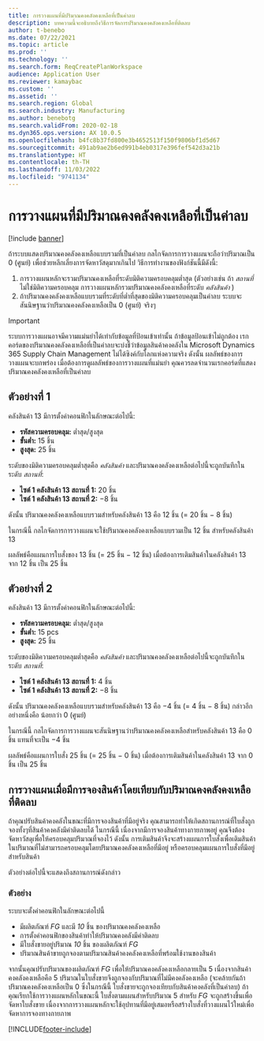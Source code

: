 ```yaml
---
title: การวางแผนที่มีปริมาณคงคลังคงเหลือที่เป็นค่าลบ
description: บทความนี้จะอธิบายถึงวิธีการจัดการปริมาณคงคลังคงเหลือที่ติดลบ
author: t-benebo
ms.date: 07/22/2021
ms.topic: article
ms.prod: ''
ms.technology: ''
ms.search.form: ReqCreatePlanWorkspace
audience: Application User
ms.reviewer: kamaybac
ms.custom: ''
ms.assetid: ''
ms.search.region: Global
ms.search.industry: Manufacturing
ms.author: benebotg
ms.search.validFrom: 2020-02-18
ms.dyn365.ops.version: AX 10.0.5
ms.openlocfilehash: b4fc8b37fd800e3b4652513f150f9806bf1d5d67
ms.sourcegitcommit: 491ab9ae2b6ed991b4eb0317e396fef542d3a21b
ms.translationtype: HT
ms.contentlocale: th-TH
ms.lasthandoff: 11/03/2022
ms.locfileid: "9741134"
---
```

# <a name="planning-with-negative-on-hand-quantities"></a>การวางแผนที่มีปริมาณคงคลังคงเหลือที่เป็นค่าลบ

[!include [banner](../../includes/banner.md)]

ถ้าระบบแสดงปริมาณคงคลังคงเหลือแบบรวมที่เป็นค่าลบ กลไกจัดการการวางแผนจะถือว่าปริมาณเป็น 0 (ศูนย์) เพื่อช่วยหลีกเลี่ยงการจัดหาวัสดุมากเกินไป วิธีการทำงานของฟังก์ชันนี้มีดังนี้:

1. การวางแผนหลักจะรวมปริมาณคงเหลือที่ระดับมิติความครอบคลุมต่ำสุด (ตัวอย่างเช่น ถ้า *สถานที่* ไม่ใช่มิติความครอบคลุม การวางแผนหลักรวมปริมาณคงคลังคงเหลือที่ระดับ *คลังสินค้า* )
1. ถ้าปริมาณคงคลังคงเหลือแบบรวมที่ระดับที่ต่ำที่สุดของมิติความครอบคลุมเป็นค่าลบ ระบบจะสันนิษฐานว่าปริมาณคงคลังคงเหลือเป็น 0 (ศูนย์) จริงๆ

> [!IMPORTANT]
> ระบบการวางแผนอาจมีความแม่นยำได้เท่ากับข้อมูลที่ป้อนเข้าเท่านั้น ถ้าข้อมูลป้อนเข้าไม่ถูกต้อง เรกคอร์ดของปริมาณคงคลังคงเหลือที่เป็นค่าลบจะบ่งชี้ว่าข้อมูลสินค้าคงคลังใน Microsoft Dynamics 365 Supply Chain Management ไม่ได้ซิงค์กับโลกแห่งความจริง ดังนั้น ผลลัพธ์ของการวางแผนจะบกพร่อง เมื่อต้องการดูผลลัพธ์ของการวางแผนที่แม่นยำ คุณควรลดจำนวนเรกคอร์ดที่แสดงปริมาณคงคลังคงเหลือที่เป็นค่าลบ

## <a name="example-1"></a>ตัวอย่างที่ 1

คลังสินค้า 13 มีการตั้งค่าคอนฟิกในลักษณะต่อไปนี้:

- **รหัสความครอบคลุม:** ต่ำสุด/สูงสุด
- **ขั้นต่ำ:** 15 ชิ้น
- **สูงสุด:** 25 ชิ้น

ระดับของมิติความครอบคลุมต่ำสุดคือ *คลังสินค้า* และปริมาณคงคลังคงเหลือต่อไปนี้จะถูกบันทึกในระดับ *สถานที่*:

- **ไซต์ 1 คลังสินค้า 13 สถานที่ 1:** 20 ชิ้น
- **ไซต์ 1 คลังสินค้า 13 สถานที่ 2:** &minus;8 ชิ้น

ดังนั้น ปริมาณคงคลังคงเหลือแบบรวมสำหรับคลังสินค้า 13 คือ 12 ชิ้น (= 20 ชิ้น &minus; 8 ชิ้น)

ในกรณีนี้ กลไกจัดการการวางแผนจะใช้ปริมาณคงคลังคงเหลือแบบรวมเป็น 12 ชิ้น สำหรับคลังสินค้า 13

ผลลัพธ์คือแผนการใบสั่งของ 13 ชิ้น (= 25 ชิ้น &minus; 12 ชิ้น) เมื่อต้องการเติมสินค้าในคลังสินค้า 13 จาก 12 ชิ้น เป็น 25 ชิ้น

## <a name="example-2"></a>ตัวอย่างที่ 2

คลังสินค้า 13 มีการตั้งค่าคอนฟิกในลักษณะต่อไปนี้:

- **รหัสความครอบคลุม:** ต่ำสุด/สูงสุด
- **ขั้นต่ำ:** 15 pcs
- **สูงสุด:** 25 ชิ้น

ระดับของมิติความครอบคลุมต่ำสุดคือ *คลังสินค้า* และปริมาณคงคลังคงเหลือต่อไปนี้จะถูกบันทึกในระดับ *สถานที่*:

- **ไซต์ 1 คลังสินค้า 13 สถานที่ 1:** 4 ชิ้น
- **ไซต์ 1 คลังสินค้า 13 สถานที่ 2:** &minus;8 ชิ้น

ดังนั้น ปริมาณคงคลังคงเหลือแบบรวมสำหรับคลังสินค้า 13 คือ &minus;4 ชิ้น (= 4 ชิ้น &minus; 8 ชิ้น) กล่าวอีกอย่างหนึ่งคือ น้อยกว่า 0 (ศูนย์)

ในกรณีนี้ กลไกจัดการการวางแผนจะสันนิษฐานว่าปริมาณคงคลังคงเหลือสำหรับคลังสินค้า 13 คือ 0 ชิ้น แทนที่จะเป็น &minus;4 ชิ้น

ผลลัพธ์คือแผนการใบสั่ง 25 ชิ้น (= 25 ชิ้น &minus; 0 ชิ้น) เมื่อต้องการเติมสินค้าในคลังสินค้า 13 จาก 0 ชิ้น เป็น 25 ชิ้น

## <a name="planning-when-there-is-a-reservation-against-negative-on-hand-inventory"></a>การวางแผนเมื่อมีการจองสินค้าโดยเทียบกับปริมาณคงคลังคงเหลือที่ติดลบ

ถ้าคุณปรับสินค้าคงคลังในขณะที่มีการจองสินค้าที่มีอยู่จริง คุณสามารถทําให้เกิดสถานการณ์ที่ใบสั่งถูกจองทั้งๆที่สินค้าคงคลังมีค่าติดลบได้ ในกรณีนี้ เนื่องจากมีการจองสินค้าทางกายภาพอยู่ คุณจึงต้องจัดหาวัสดุเพื่อให้ครอบคลุมปริมาณที่จองไว้ ดังนั้น การเติมสินค้าจึงจะสร้างแผนการใบสั่งเพื่อเติมสินค้าในปริมาณที่ไม่สามารถครอบคลุมโดยปริมาณคงคลังคงเหลือที่มีอยู่ หรือครอบคลุมแผนการใบสั่งที่มีอยู่สำหรับสินค้า

ตัวอย่างต่อไปนี้จะแสดงถึงสถานการณ์ดังกล่าว

### <a name="example"></a>ตัวอย่าง

ระบบจะตั้งค่าคอนฟิกในลักษณะต่อไปนี้

- มีผลิตภัณฑ์  *FG* และมี *10* ชิ้น ของปริมาณคงคลังคงเหลือ
- การตั้งค่าคอนฟิกของสินค้าทำให้ปริมาณคงคลังมีค่าติดลบ
- มีใบสั่งขายอยู่ปริมาณ *10* ชิ้น ของผลิตภัณฑ์ *FG*
- ปริมาณสินค้าขายถูกจองตามปริมาณสินค้าคงคลังคงเหลือที่พร้อมใช้งานของสินค้า 

จากนั้นคุณปรับปริมาณของผลิตภัณฑ์ *FG* เพื่อให้ปริมาณคงคลังคงเหลือกลายเป็น 5 เนื่องจากสินค้าคงคลังคงเหลือคือ 5 ปริมาณในใบสั่งขายจึงถูกจองกับปริมาณที่ไม่มีคงคลังคงเหลือ (จะคล้ายกันถ้าปริมาณคงคลังคงเหลือเป็น 0 ซึ่งในกรณีนี้ ใบสั่งขายจะถูกจองเทียบกับสินค้าคงคลังที่เป็นค่าลบ) ถ้าคุณเรียกใช้การวางแผนหลักในขณะนี้ ใบสั่งตามแผนสำหรับปริมาณ 5 สำหรับ *FG* จะถูกสร้างขึ้นเพื่อจัดหาใบสั่งขาย เนื่องจากการวางแผนหลักจะใช้อุปทานที่มีอยู่เสมอหรือสร้างใบสั่งที่วางแผนไว้ใหม่เพื่อจัดหาการจองทางกายภาพ

[!INCLUDE[footer-include](../../../includes/footer-banner.md)]
